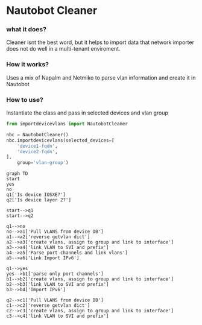 # Nautobot Cleaner

### what it does?

Cleaner isnt the best word, but it helps to import data that network importer does not do well in a multi-tenant enviroment.

### How it works?

Uses a mix of Napalm and Netmiko to parse vlan information and create it in Nautobot

### How to use?

Instantiate the class and pass in selected devices and vlan group


```python
from importdevicevlans import NautobotCleaner

nbc = NautobotCleaner()
nbc.importdevicevlans(selected_devices=[
    'device1-fqdn',
    'device2-fqdn',
],
    group='vlan-group')
```
```mermaid
graph TD
start
yes
no
q1['Is device IOSXE?']
q2['Is device layer 2?']

start-->q1
start-->q2

q1-->no
no-->a1['Pull VLANS from device DB']
a1-->a2['reverse getvlan dict']
a2-->a3['create vlans, assign to group and link to interface']
a3-->a4['link VLAN to SVI and prefix']
a4-->a5['Parse port channels and link vlans']
a5-->a6['Link Import IPv6']

q1-->yes
yes-->b1['parse only port channels']
b1-->b2['create vlans, assign to group and link to interface']
b2-->b3['link VLAN to SVI and prefix']
b3-->b4['Import IPv6']

q2-->c1['Pull VLANS from device DB']
c1-->c2['reverse getvlan dict']
c2-->c3['create vlans, assign to group and link to interface']
c3-->c4['link VLAN to SVI and prefix']
```